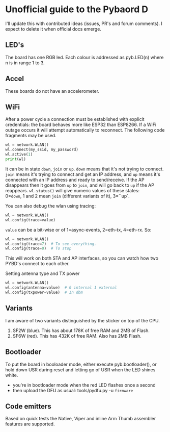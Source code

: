 # Unofficial guide to the Pybaord D

I'll update this with contributed ideas (issues, PR's and forum comments). I
expect to delete it when official docs emerge.

## LED's

The board has one RGB led. Each colour is addressed as pyb.LED(n) where n is in
range 1 to 3.

## Accel

These boards do not have an accelerometer.

## WiFi

After a power cycle a connection must be established with explicit credentials:
the board behaves more like ESP32 than ESP8266. If a WiFi outage occurs it will
attempt automatically to reconnect. The following code fragments may be used.

```python
wl = network.WLAN()
wl.connect(my_ssid, my_password)
wl.active(1)
print(wl)
```
It can be in state `down`, `join` or `up`. `down` means that it's not trying to
connect. `join` means it's trying to connect and get an IP address, and `up`
means it's connected with an IP address and ready to send/receive.  If the AP
disappears then it goes from `up` to `join`, and will go back to `up` if the AP
reappears. `wl.status()` will give numeric values of these states:  
0=`down`, 1 and 2 mean `join` (different variants of it), 3=``up`.

You can also debug the wlan using tracing:
```python
wl = network.WLAN()
wl.config(trace=value)
```
`value` can be a bit-wise or of 1=async-events, 2=eth-tx, 4=eth-rx. So:
```python
wl = network.WLAN()
wl.config(trace=7)  # To see everything.
wl.config(trace=0)  # To stop
```
This will work on both STA and AP interfaces, so you can watch how two PYBD's
connect to each other.

Setting antenna type and TX power
```python
wl = network.WLAN()
wl.config(antenna=value)  # 0 internal 1 external
wl.config(txpower=value)  # In dbm
```

## Variants

I am aware of two variants distinguished by the sticker on top of the CPU.  
 1. SF2W (blue). This has about 178K of free RAM and 2MB of Flash.
 2. SF6W (red). This has 432K of free RAM. Also has 2MB Flash.

## Bootloader

To put the board in booloader mode, either execute pyb.bootloader(), or hold
down USR during reset and letting go of USR when the LED shines white.
- you're in bootloader mode when the red LED flashes once a second
- then upload the DFU as usual: tools/pydfu.py -u `firmware`

## Code emitters

Based on quick tests the Native, Viper and inline Arm Thumb assembler features
are supported.
